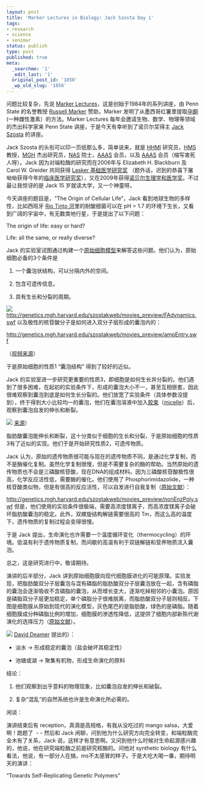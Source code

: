 ```yaml
---
layout: post
title: 'Marker Lectures in Biology: Jack Szosta Day 1'
tags:
- research
- science
- senimar
status: publish
type: post
published: true
meta:
  _searchme: '1'
  _edit_last: '1'
  original_post_id: '1858'
  _wp_old_slug: '1858'
---
```

问题比较复杂，先说 <a href="http://science.psu.edu/news-and-events/lectures-and-events/lecture-archive/marker-lectures">Marker Lectures</a>，这是创始于1984年的系列讲座，由 Penn State 的名誉教授 <a href="http://en.wikipedia.org/wiki/Russell_Earl_Marker">Russell Marker</a> 赞助，Marker 发明了从墨西哥红薯里提取<a href="http://zh.wikipedia.org/wiki/%E5%AD%95%E9%85%AE">孕酮</a> (一种雌性激素）的方法。Marker Lectures 每年会邀请生物、数学、物理等领域的杰出科学家来 Penn State 讲座，于是今天有幸听到了诺贝尔奖得主 <a href="http://genetics.mgh.harvard.edu/szostakweb/">Jack Szosta</a> 的讲座。

Jack Szosta 的头衔可以印一页纸那么多，简单说来，就是 <a href="http://www.hhmi.org/">HHMI</a> 研究员，<a href="http://hms.harvard.edu/hms/home.asp">HMS</a> 教授，<a href="http://www.massgeneral.org/">MGH</a> 杰出研究员，<a href="http://nas.nasonline.org/">NAS</a> 院士，<a href="http://www.aaas.org/">AAAS</a> 会员，以及 <a href="http://www.amacad.org/">AAAS</a> 会员（缩写害死人呀）。Jack 因为对端粒酶的研究而在2006年与 Elizabeth H. Blackburn 及 Carol W. Greider 共同获得 <a href="http://www.laskerfoundation.org/awards/2006basic.htm">Lasker 基础医学研究奖</a> （题外话，迟到的恭喜下屠呦呦获得今年的<a href="http://www.laskerfoundation.org/awards/2011clinical.htm">临床医学研究奖</a>），又在2009年获得<a href="http://www.nobelprize.org/nobel_prizes/medicine/laureates/2009/">诺贝尔生理学和医学奖</a>。不过最让我惊讶的是 Jack 15 岁就读大学，又一个神童呀。

今天讲座的题目是，“The Origin of Cellular Life”，Jack 看到地球生物的多样性，比如西班牙 <a href="http://en.wikipedia.org/wiki/Rio_Tinto_(river)">Rio Tinto 河</a>里的耐酸细菌可以在 pH = 1.7 的环境下生长，又看到广阔的宇宙中，有无数类地行星，于是提出了以下问题：

The origin of life: easy or hard?

Life: all the same, or really diverse?

Jack 的实验室试图通过构建一个<a href="http://genetics.mgh.harvard.edu/szostakweb/publications/Szostak_pdfs/Mansy_et_al_Nature_2008.pdf">原始细胞模型</a>来解答这些问题。他们认为，原始细胞必备的3个条件是

1. 一个囊泡状结构，可以分隔内外的空间。

2. 包含可遗传信息。

3. 具有生长和分裂的周期。


![](https://dl.dropboxusercontent.com/u/308058/blogimages/2011/09/screen-shot-2011-09-26-at-11-56-58-pm.png)
<a href="http://genetics.mgh.harvard.edu/szostakweb/movies_preview/FAdynamics.swf">http://genetics.mgh.harvard.edu/szostakweb/movies_preview/FAdynamics.swf</a>
以及极性的核苷酸分子是如何进入双分子层形成的囊泡内的：

<a href="http://genetics.mgh.harvard.edu/szostakweb/movies_preview/ampEntry.swf">http://genetics.mgh.harvard.edu/szostakweb/movies_preview/ampEntry.swf</a>

（<a href="http://genetics.mgh.harvard.edu/szostakweb/movies.html">视频来源</a>）

于是原始细胞的性质1 “囊泡结构” 得到了较好的近似。

Jack 的实验室进一步研究更重要的性质3，即细胞是如何生长并分裂的。他们遇到了很多困难，在起初的实验条件下，形成的囊泡大小不一，甚至互相嵌套，因此很难观察到囊泡到底是如何生长分裂的。他们放宽了实验条件（具体参数没提到），终于得到大小比较均一的囊泡，他们在囊泡溶液中加入<a href="http://zh.wikipedia.org/wiki/%E8%83%B6%E6%9D%9F">胶束</a>（<a href="http://en.wikipedia.org/wiki/Micelle">micelle</a>）后，观察到囊泡自发的伸长和断裂。


![](https://dl.dropboxusercontent.com/u/308058/blogimages/2011/09/screen-shot-2011-09-27-at-12-33-37-am.png)
<a href="http://genetics.mgh.harvard.edu/szostakweb/publications/Szostak_pdfs/Schrum_et_al_CSH_2010.pdf">来源</a>）

脂肪酸囊泡能伸长和断裂，这十分类似于细胞的生长和分裂，于是原始细胞的性质3有了近似的实现。他们于是开始研究性质2，可遗传物质。

Jack 认为，原始的遗传物质很可能与现在的遗传物质不同，是通过化学复制，而不是酶催化复制。虽然化学复制很慢，但是不需要复杂的酶的帮助。当然原始的遗传物质也不会是三磷酸核苷酸，现在DNA的组成材料。因为三磷酸核苷酸极性很高，化学反应活性低，需要酶的催化。他们使用了 Phosphorimidazolide，一种核苷酸类似物，但是有很高的反应活性，可以自发进行自我复制（<a href="http://genetics.mgh.harvard.edu/szostakweb/publications/Szostak_pdfs/Schrum_et_al_JACS_2009.pdf">原始文献</a>）：

<a href="http://genetics.mgh.harvard.edu/szostakweb/movies_preview/nonEnzPoly.swf">http://genetics.mgh.harvard.edu/szostakweb/movies_preview/nonEnzPoly.swf</a>
但是，他们使用的实验条件很极端，需要高浓度镁离子，而高浓度镁离子会破坏脂肪酸囊泡的稳定。此外，双螺旋结构解链需要很高的 Tm，而这么高的温度下，遗传物质的复制过程会变得很慢。

于是 Jack 提出，生命演化也许需要一个温度循环变化（thermocycling）的环境。低温有利于遗传物质复制，而间歇的高温有利于双链解链和营养物质流入囊泡。

总之，这是研究进行中，敬请期待。

演讲的后半部分，Jack 讲到原始细胞膜向现代细胞膜进化的可能原理。实验发现，把脂肪酸双分子层囊泡与混有磷脂的脂肪酸双分子层囊泡放在一起，含有磷脂的囊泡会逐渐吸收不含磷脂的囊泡，从而增长变大，逐渐吃掉相邻的小囊泡。原因是磷脂双分子层更加稳定，单个磷脂分子很难脱离，而脂肪酸双分子层则相反。下图是细胞膜从原始到现代的演化模型，灰色尾巴的是脂肪酸，绿色的是磷脂。随着细胞膜成分种磷脂比例的增加，细胞膜的渗透性降低，这提供了细胞内部新陈代谢演化的选择压力（<a href="http://genetics.mgh.harvard.edu/szostakweb/publications/Szostak_pdfs/Budin_et_al_2011_PNAS.pdf">原始文献</a>）。


![](https://dl.dropboxusercontent.com/u/308058/blogimages/2011/09/screen-shot-2011-09-27-at-12-58-01-am.png)
<a href="http://astrobiology.nasa.gov/directory/profile/546/david/deamer/">David Deamer</a> 提出的）：

- 淡水 -&gt; 形成稳定的囊泡（盐会破坏其稳定性）

- 池塘或湖 -&gt; 聚集有机物，形成生命演化的原料

结论：

1. 他们观察到出乎意料的物理现象，比如囊泡自发的伸长和破裂。

2. 复杂“混乱”的自然系统也许是生命演化所必需的。

闲谈：

演讲结束后有 reception，真滴是高规格，有我从没吃过的 mango salsa，大爱啊！跑题了  - - 然后和 Jack 闲聊，问到他为什么研究方向完全转变，和端粒酶完全木有了关系，Jack 说，这样才有意思啊。又问到他什么时候对生命起源感兴趣的，他说，他在研究端粒酶之前是研究核酶的。问他对 synthetic biology 有什么看法，他说，有一部分人在搞，ms不太感冒的样子。于是大吃大喝一番，期待明天的演讲：

“Towards Self-Replicating Genetic Polymers”
